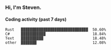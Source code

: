 ### Hi, I'm Steven.

#### Coding activity (past 7 days)
```
Rust   ▓▓▓▓▓▓▓▓▓▓▓▓▓▓▓▓▓▓▓▓▓▓▓▓▓▓▓▓▓▓  50.60%
C#     ▓▓▓▓▓▓▓▓▓▓▓                     18.84%
Text   ▓▓▓▓▓▓▓▓▓▓                      18.48%
other  ▓▓▓▓▓▓▓                         12.08%
```
